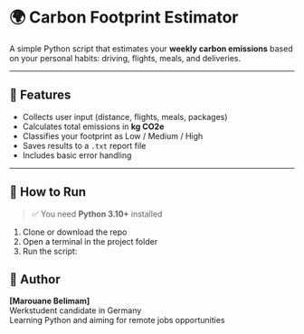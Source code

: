 # 🌍 Carbon Footprint Estimator

A simple Python script that estimates your **weekly carbon emissions** based on your personal habits: driving, flights, meals, and deliveries.

---

## 📌 Features

- Collects user input (distance, flights, meals, packages)
- Calculates total emissions in **kg CO2e**
- Classifies your footprint as Low / Medium / High
- Saves results to a `.txt` report file
- Includes basic error handling

---

## 📂 How to Run

> ✅ You need **Python 3.10+** installed

1. Clone or download the repo  
2. Open a terminal in the project folder  
3. Run the script:


## 👤 Author

**[Marouane Belimam]**  
Werkstudent candidate in Germany  
Learning Python and aiming for remote jobs opportunities 
